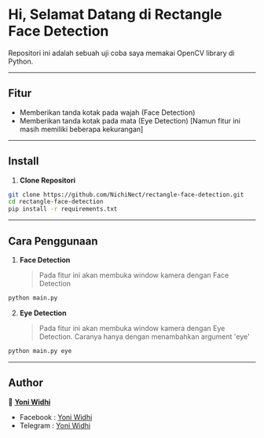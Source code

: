 # Hi, Selamat Datang di Rectangle Face Detection

Repositori ini adalah sebuah uji coba saya memakai OpenCV library di Python.

---

## Fitur

-   Memberikan tanda kotak pada wajah (Face Detection)
-   Memberikan tanda kotak pada mata (Eye Detection) [Namun fitur ini masih memiliki beberapa kekurangan]

---

## Install

1. **Clone Repositori**

```bash
git clone https://github.com/NichiNect/rectangle-face-detection.git
cd rectangle-face-detection
pip install -r requirements.txt
```

---

## Cara Penggunaan

1. **Face Detection**
    > Pada fitur ini akan membuka window kamera dengan Face Detection

```bash
python main.py
```

2. **Eye Detection**
    > Pada fitur ini akan membuka window kamera dengan Eye Detection. Caranya hanya dengan menambahkan argument 'eye'

```bash
python main.py eye
```

---

## Author

👤 <a href="https://www.facebook.com/yoniwidhi"> **Yoni Widhi**</a>

-   Facebook : <a href="https://www.facebook.com/yoniwidhi"> Yoni Widhi</a>
-   Telegram : <a href="https://t.me/yoniwidhi"> Yoni Widhi</a>
